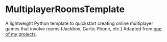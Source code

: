 # MultiplayerRoomsTemplate
A lightweight Python template to quickstart creating online multiplayer games that involve rooms (Jackbox, Gartic Phone, etc.) Adapted from [one of my projects](https://github.com/Quintec/BadComGame).
